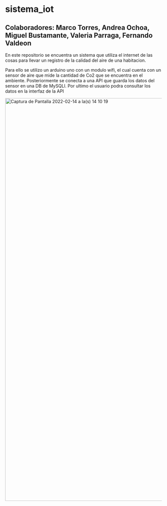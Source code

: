 # sistema_iot
## Colaboradores: Marco Torres, Andrea Ochoa, Miguel Bustamante, Valeria Parraga, Fernando Valdeon

En este repositorio se encuentra un sistema que utiliza el internet de las cosas para llevar un registro de la calidad del aire de una habitacion.

Para ello se utilizo un arduino uno con un modulo wifi, el cual cuenta con un sensor de aire que mide la cantidad de Co2 que se encuentra en el ambiente.
Posteriormente se conecta a una API que guarda los datos del sensor en una DB de MySQLl.
Por ultimo el usuario podra consultar los datos en la interfaz de la API

<img width="1294" alt="Captura de Pantalla 2022-02-14 a la(s) 14 10 19" src="https://user-images.githubusercontent.com/57450093/153938801-5ca44adf-470c-4f74-99d4-c8a44b4f3184.png">
